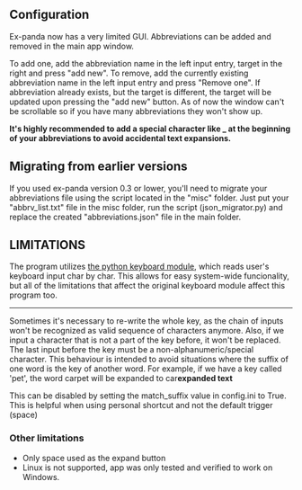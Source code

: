 ## Configuration

Ex-panda now has a very limited GUI.
Abbreviations can be added and removed in the main app window. 

To add one, add the abbreviation name in the left input entry, target in the right and press "add new".
To remove, add the currently existing abbreviation name in the left input entry and press "Remove one".
If abbreviation already exists, but the target is different, the target will be updated upon pressing the "add new" button.
As of now the window can't be scrollable so if you have many abbreviations they won't show up.

**It's highly recommended to add a special character like _ at the beginning of your abbreviations to avoid accidental text expansions.**

## Migrating from earlier versions

If you used ex-panda version 0.3 or lower, you'll need to migrate your abbreviations file using the script located in the "misc" folder.
Just put your "abbrv_list.txt" file in the misc folder, run the script (json_migrator.py) and replace the created "abbreviations.json" file in the main folder.

## LIMITATIONS

The program utilizes [the python keyboard module](https://pypi.org/project/keyboard/), which reads user's keyboard input char by char.
This allows for easy system-wide funcionality, but all of the limitations that affect the original keyboard module affect this program too.

---

Sometimes it's necessary to re-write the whole key, as the chain of inputs won't be recognized as valid sequence of characters anymore.
Also, if we input a character that is not a part of the key before, it won't be replaced. 
The last input before the key must be a non-alphanumeric/special character.
This behaviour is intended to avoid situations where the suffix of one word is the key of another word. 
For example, if we have a key called 'pet', the word carpet will be expanded to car**expanded text**

This can be disabled by setting the match_suffix value in config.ini to True.
This is helpful when using personal shortcut and not the default trigger (space)

### Other limitations

- Only space used as the expand button
- Linux is not supported, app was only tested and verified to work on Windows.
